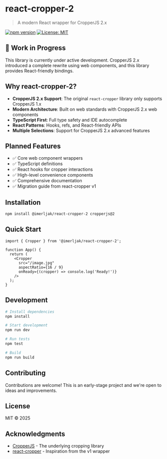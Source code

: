 # react-cropper-2

> A modern React wrapper for CropperJS 2.x

[![npm version](https://img.shields.io/npm/v/@imerljak/react-cropper-2.svg)](https://www.npmjs.com/package/@imerljak/react-cropper-2)
[![License: MIT](https://img.shields.io/badge/License-MIT-yellow.svg)](https://opensource.org/licenses/MIT)

## 🚧 Work in Progress

This library is currently under active development. CropperJS 2.x introduced a complete rewrite using web components, and this library provides React-friendly bindings.

## Why react-cropper-2?

- **CropperJS 2.x Support**: The original `react-cropper` library only supports CropperJS 1.x
- **Modern Architecture**: Built on web standards with CropperJS 2.x web components
- **TypeScript First**: Full type safety and IDE autocomplete
- **React Patterns**: Hooks, refs, and React-friendly APIs
- **Multiple Selections**: Support for CropperJS 2.x advanced features

## Planned Features

- ✅ Core web component wrappers
- ✅ TypeScript definitions
- ✅ React hooks for cropper interactions
- ✅ High-level convenience components
- ✅ Comprehensive documentation
- ✅ Migration guide from react-cropper v1

## Installation

```bash
npm install @imerljak/react-cropper-2 cropperjs@2
```

## Quick Start

```tsx
import { Cropper } from '@imerljak/react-cropper-2';

function App() {
  return (
    <Cropper
      src="/image.jpg"
      aspectRatio={16 / 9}
      onReady={(cropper) => console.log('Ready!')}
    />
  );
}
```

## Development

```bash
# Install dependencies
npm install

# Start development
npm run dev

# Run tests
npm test

# Build
npm run build
```

## Contributing

Contributions are welcome! This is an early-stage project and we're open to ideas and improvements.

## License

MIT © 2025

## Acknowledgments

- [CropperJS](https://github.com/fengyuanchen/cropperjs) - The underlying cropping library
- [react-cropper](https://github.com/react-cropper/react-cropper) - Inspiration from the v1 wrapper
